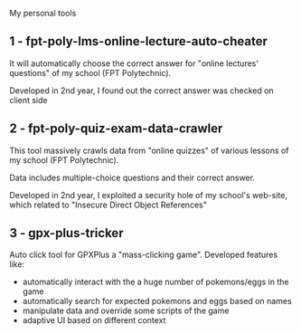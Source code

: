 My personal tools

## 1 - fpt-poly-lms-online-lecture-auto-cheater
It will automatically choose the correct answer for "online lectures' questions" of my school (FPT Polytechnic).

Developed in 2nd year, I found out the correct answer was checked on client side

## 2 - fpt-poly-quiz-exam-data-crawler
This tool massively crawls data from "online quizzes" of various lessons of my school (FPT Polytechnic).

Data includes multiple-choice questions and their correct answer.

Developed in 2nd year, I exploited a security hole of my school's web-site, which related to "Insecure Direct Object References"

## 3 - gpx-plus-tricker
Auto click tool for GPXPlus a "mass-clicking game".
Developed features like:
- automatically interact with the a huge number of pokemons/eggs in the game
- automatically search for expected pokemons and eggs based on names
- manipulate data and override some scripts of the game
- adaptive UI based on different context

